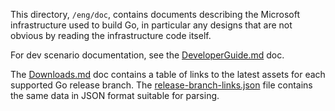 This directory, `/eng/doc`, contains documents describing the Microsoft
infrastructure used to build Go, in particular any designs that are not obvious
by reading the infrastructure code itself.

For dev scenario documentation, see the [DeveloperGuide.md](DeveloperGuide.md) doc.

The [Downloads.md](Downloads.md) doc contains a table of links to the latest assets for each supported Go release branch.
The [release-branch-links.json](release-branch-links.json) file contains the same data in JSON format suitable for parsing.
